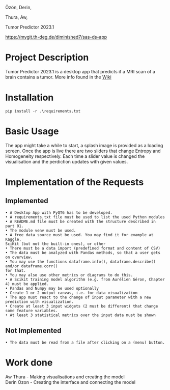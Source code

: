 Özön, Derin, 

Thura, Aw, 

Tumor Predictor 2023.1

https://mygit.th-deg.de/diminished7/sas-ds-app

# Project Description

Tumor Predictor 2023.1 is a desktop app that predicts if a MRI scan of a brain contains a tumor.
More info found in the [Wiki](https://mygit.th-deg.de/diminished7/sas-ds-app/-/wikis/home)

# Installation

	pip install -r .\requirements.txt

# Basic Usage

The app might take a while to start, a splash image is provided as a loading screen. Once the app is live there are two sliders that change Entropy and Homogeneity respectively. Each time a slider value is changed the visualisation and the perdiction updates with given values.

# Implementation of the Requests

## Implemented
	• A Desktop App with PyQT6 has to be developed.
	• A requirements.txt file must be used to list the used Python modules
	• A README.md file must be created with the structure described in part 01.
	• The module venv must be used.
	• A free data source must be used. You may find it for example at Kaggle,
	SciKit (but not the built-in ones), or other
	• There must be a data import (predefined format and content of CSV)
	• The data must be analyzed with Pandas methods, so that a user gets on overview.
	• You may use the functions dataframe.info(), dataframe.describe() and/or dataframe.corr()
	for that.
	• You may also use other metrics or diagrams to do this.
	• A Scikit training model algorithm (e.g. from Aurélien Géron, Chapter 4) must be applied.
	• Pandas and Numpy may be used optionally
	• Create 1 or 2 output canvas, i.e. for data visualization
	• The app must react to the change of input parameter with a new prediction with visualization.
	• Create at least 3 input widgets (2 must be different) that change some feature variables.
	• At least 3 statistical metrics over the input data must be shown

## Not Implemented
	• The data must be read from a file after clicking on a (menu) button.


# Work done

Aw Thura - Making visualisations and creating the model <br>
Derin Ozon - Creating the interface and connecting the model
